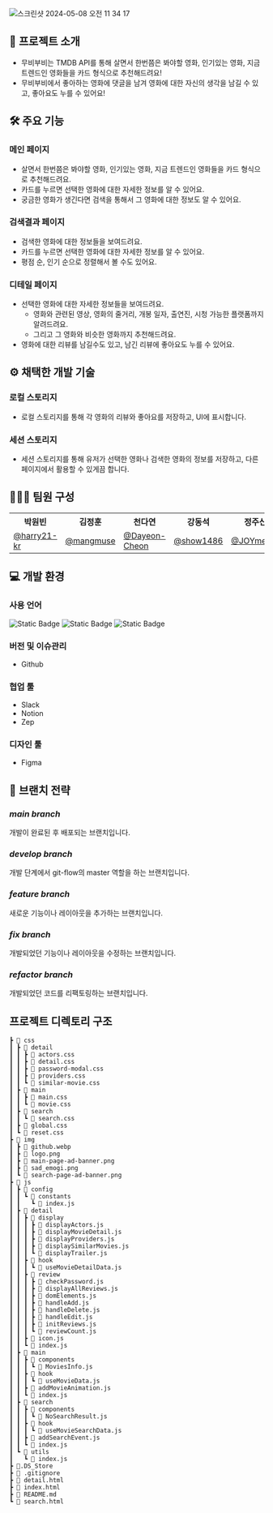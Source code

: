 ![스크린샷 2024-05-08 오전 11 34 17](https://github.com/harry21-kr/undefined/assets/119783002/1bd5df0b-c82d-464d-9e34-1f676fcd4ad5)

## 📢 프로젝트 소개

- 무비부비는 TMDB API를 통해 살면서 한번쯤은 봐야할 영화, 인기있는 영화, 지금 트렌드인 영화들을 카드 형식으로 추천해드려요!
- 무비부비에서 좋아하는 영화에 댓글을 남겨 영화에 대한 자신의 생각을 남길 수 있고, 좋아요도 누를 수 있어요!

## 🛠️ 주요 기능

### 메인 페이지

- 살면서 한번쯤은 봐야할 영화, 인기있는 영화, 지금 트렌드인 영화들을 카드 형식으로 추천해드려요.   
- 카드를 누르면 선택한 영화에 대한 자세한 정보를 알 수 있어요.   
- 궁금한 영화가 생긴다면 검색을 통해서 그 영화에 대한 정보도 알 수 있어요.

### 검색결과 페이지

- 검색한 영화에 대한 정보들을 보여드려요.
- 카드를 누르면 선택한 영화에 대한 자세한 정보를 알 수 있어요.
- 평점 순, 인기 순으로 정렬해서 볼 수도 있어요.

### 디테일 페이지

- 선택한 영화에 대한 자세한 정보들을 보여드려요.
  - 영화와 관련된 영상, 영화의 줄거리, 개봉 일자, 출연진, 시청 가능한 플랫폼까지 알려드려요.
  - 그리고 그 영화와 비슷한 영화까지 추천해드려요.
- 영화에 대한 리뷰를 남길수도 있고, 남긴 리뷰에 좋아요도 누를 수 있어요.

## ⚙️ 채택한 개발 기술

### 로컬 스토리지

- 로컬 스토리지를 통해 각 영화의 리뷰와 좋아요를 저장하고, UI에 표시합니다.

### 세션 스토리지

- 세션 스토리지를 통해 유저가 선택한 영화나 검색한 영화의 정보를 저장하고, 다른 페이지에서 활용할 수 있게끔 합니다.

## 🙋🏻‍♂️ 팀원 구성

<table>
    <tr>
      <th>박원빈</th>
      <th>김정훈</th>
      <th>천다연</th>
      <th>강동석</th>
      <th>정주신</th>
    </tr>
  <tr>
    <td><a href="https://github.com/harry21-kr" target="_blank">@harry21-kr</a></td>
    <td><a href="https://github.com/mangmuse" target="_blank">@mangmuse</a></td>
    <td><a href="https://github.com/Dayeon-Cheon" target="_blank">@Dayeon-Cheon</a></td>
    <td><a href="https://github.com/show1486" target="_blank">@show1486</a></td>
    <td><a href="https://github.com/JOYmet33/-.git" target="_blank">@JOYmet33</a></td>
  </tr>
</table>

## 💻  개발 환경

### 사용 언어

![Static Badge](https://img.shields.io/badge/html5-E34F26?style=for-the-badge&logo=html5&logoColor=white)
![Static Badge](https://img.shields.io/badge/css-1572B6?style=for-the-badge&logo=css3&logoColor=white)
![Static Badge](https://img.shields.io/badge/javascript-F7DF1E?style=for-the-badge&logo=javascript&logoColor=black)

### 버전 및 이슈관리

- Github

### 협업 툴

- Slack
- Notion
- Zep

### 디자인 툴

- Figma

## 🎋 브랜치 전략

### *main branch*

개발이 완료된 후 배포되는 브랜치입니다.

### *develop branch*

개발 단계에서 git-flow의 master 역할을 하는 브랜치입니다.

### *feature branch*

새로운 기능이나 레이아웃을 추가하는 브랜치입니다.

### *fix branch*

개발되었던 기능이나 레이아웃을 수정하는 브랜치입니다.

### *refactor branch*

개발되었던 코드를 리팩토링하는 브랜치입니다.

## 프로젝트 디렉토리 구조

```
┣ 📂 css
┃ ┣ 📂 detail
┃ ┃ ┣ 📜 actors.css
┃ ┃ ┣ 📜 detail.css
┃ ┃ ┣ 📜 password-modal.css
┃ ┃ ┣ 📜 providers.css
┃ ┃ ┗ 📜 similar-movie.css
┃ ┣ 📂 main
┃ ┃ ┣ 📜 main.css
┃ ┃ ┗ 📜 movie.css
┃ ┣ 📂 search
┃ ┃ ┗ 📜 search.css
┃ ┣ 📜 global.css
┃ ┗ 📜 reset.css
┣ 📂 img
┃ ┣ 📜 github.webp
┃ ┣ 📜 logo.png
┃ ┣ 📜 main-page-ad-banner.png
┃ ┣ 📜 sad_emogi.png
┃ ┗ 📜 search-page-ad-banner.png
┣ 📂 js
┃ ┣ 📂 config
┃ ┃ ┗ 📂 constants
┃ ┃   ┗ 📜 index.js
┃ ┣ 📂 detail
┃ ┃ ┣ 📂 display
┃ ┃ ┃ ┣ 📜 displayActors.js
┃ ┃ ┃ ┣ 📜 displayMovieDetail.js
┃ ┃ ┃ ┣ 📜 displayProviders.js
┃ ┃ ┃ ┣ 📜 displaySimilarMovies.js
┃ ┃ ┃ ┗ 📜 displayTrailer.js
┃ ┃ ┣ 📂 hook
┃ ┃ ┃ ┗ 📜 useMovieDetailData.js
┃ ┃ ┣ 📂 review
┃ ┃ ┃ ┣ 📜 checkPassword.js
┃ ┃ ┃ ┣ 📜 displayAllReviews.js
┃ ┃ ┃ ┣ 📜 domElements.js
┃ ┃ ┃ ┣ 📜 handleAdd.js
┃ ┃ ┃ ┣ 📜 handleDelete.js
┃ ┃ ┃ ┣ 📜 handleEdit.js
┃ ┃ ┃ ┣ 📜 initReviews.js
┃ ┃ ┃ ┗ 📜 reviewCount.js
┃ ┃ ┣ 📜 icon.js
┃ ┃ ┗ 📜 index.js
┃ ┣ 📂 main
┃ ┃ ┣ 📂 components
┃ ┃ ┃ ┗ 📜 MoviesInfo.js
┃ ┃ ┣ 📂 hook
┃ ┃ ┃ ┗ 📜 useMovieData.js
┃ ┃ ┣ 📜 addMovieAnimation.js
┃ ┃ ┗ 📜 index.js
┃ ┣ 📂 search
┃ ┃ ┣ 📂 components
┃ ┃ ┃ ┗ 📜 NoSearchResult.js
┃ ┃ ┣ 📂 hook
┃ ┃ ┃ ┗ 📜 useMovieSearchData.js
┃ ┃ ┣ 📜 addSearchEvent.js
┃ ┃ ┗ 📜 index.js
┃ ┗ 📂 utils
┃   ┗ 📜 index.js
┣ 📜.DS_Store
┣ 📜 .gitignore
┣ 📜 detail.html
┣ 📜 index.html
┣ 📜 README.md
┗ 📜 search.html
```

